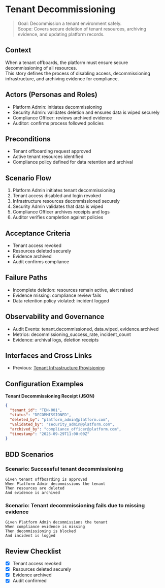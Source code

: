 # Tenant Decommissioning

> Goal: Decommission a tenant environment safely.  
> Scope: Covers secure deletion of tenant resources, archiving evidence, and updating platform records.

## Context
When a tenant offboards, the platform must ensure secure decommissioning of all resources.  
This story defines the process of disabling access, decommissioning infrastructure, and archiving evidence for compliance.

## Actors (Personas and Roles)
- Platform Admin: initiates decommissioning  
- Security Admin: validates deletion and ensures data is wiped securely  
- Compliance Officer: reviews archived evidence  
- Auditor: confirms process followed policies

## Preconditions
- Tenant offboarding request approved  
- Active tenant resources identified  
- Compliance policy defined for data retention and archival

## Scenario Flow
1. Platform Admin initiates tenant decommissioning  
2. Tenant access disabled and login revoked  
3. Infrastructure resources decommissioned securely  
4. Security Admin validates that data is wiped  
5. Compliance Officer archives receipts and logs  
6. Auditor verifies completion against policies

## Acceptance Criteria
- Tenant access revoked  
- Resources deleted securely  
- Evidence archived  
- Audit confirms compliance

## Failure Paths
- Incomplete deletion: resources remain active, alert raised  
- Evidence missing: compliance review fails  
- Data retention policy violated: incident logged

## Observability and Governance
- Audit Events: tenant.decommissioned, data.wiped, evidence.archived  
- Metrics: decommissioning_success_rate, incident_count  
- Evidence: archival logs, deletion receipts

## Interfaces and Cross Links
- Previous: [Tenant Infrastructure Provisioning](01b-tenant-infrastructure-provisioning.md)

## Configuration Examples

**Tenant Decommissioning Receipt (JSON)**
```json
{
  "tenant_id": "TEN-001",
  "status": "DECOMMISSIONED",
  "deleted_by": "platform_admin@platform.com",
  "validated_by": "security_admin@platform.com",
  "archived_by": "compliance_officer@platform.com",
  "timestamp": "2025-09-29T11:00:00Z"
}
```

## BDD Scenarios

### Scenario: Successful tenant decommissioning
```gherkin
Given tenant offboarding is approved
When Platform Admin decommissions the tenant
Then resources are deleted
And evidence is archived
```

### Scenario: Tenant decommissioning fails due to missing evidence
```gherkin
Given Platform Admin decommissions the tenant
When compliance evidence is missing
Then decommissioning is blocked
And incident is logged
```

## Review Checklist
- [x] Tenant access revoked  
- [x] Resources deleted securely  
- [x] Evidence archived  
- [x] Audit confirmed  
